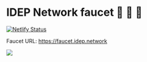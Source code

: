 # IDEP Network faucet :potable_water: :potable_water: :potable_water:

[![Netlify Status](https://api.netlify.com/api/v1/badges/45100746-d484-44fd-a716-eef6db85b92a/deploy-status)](https://app.netlify.com/sites/idep-docs/deploys)



Faucet URL: https://faucet.idep.network



![](http://i.imgur.com/BwC3d1y.gif)

